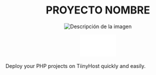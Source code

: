 <div align="center">

# PROYECTO NOMBRE

![Descripción de la imagen](ruta/a/tu/imagen.png)
</div>

<center>
<img src="img/logo.svg" alt="" width="100">
</center>

Deploy your PHP projects on TiinyHost quickly and easily.
